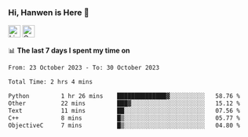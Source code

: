 ### Hi, Hanwen is Here 👋
<p>
	<a href="https://www.linkedin.com/in/liu-hanwen/"><img src="https://img.shields.io/badge/@hanwen-0A66C2?style=flat&logo=LinkedIn&logoColor=white" alt="Linkedin"  height="25px"/></a> 
	<a href="https://scholar.google.com/citations?user=HDF0su0AAAAJ"><img src="https://img.shields.io/badge/scholar-4385FE.svg?&style=plastic&logo=google-scholar&logoColor=white" alt="Google Scholar" height="25px"> </a>
</p>

📊 **The last 7 days I spent my time on** 
<!--START_SECTION:waka-->

```txt
From: 23 October 2023 - To: 30 October 2023

Total Time: 2 hrs 4 mins

Python         1 hr 26 mins    ██████████████▓░░░░░░░░░░   58.76 %
Other          22 mins         ███▓░░░░░░░░░░░░░░░░░░░░░   15.12 %
Text           11 mins         ██░░░░░░░░░░░░░░░░░░░░░░░   07.56 %
C++            8 mins          █▒░░░░░░░░░░░░░░░░░░░░░░░   05.77 %
ObjectiveC     7 mins          █▒░░░░░░░░░░░░░░░░░░░░░░░   04.80 %
```

<!--END_SECTION:waka-->


<!--
**david990917/david990917** is a ✨ _special_ ✨ repository because its `README.md` (this file) appears on your GitHub profile.

Here are some ideas to get you started:

- 🔭 I’m currently working on ...
- 🌱 I’m currently learning ...
- 👯 I’m looking to collaborate on ...
- 🤔 I’m looking for help with ...
- 💬 Ask me about ...
- 📫 How to reach me: ...
- 😄 Pronouns: ...
- ⚡ Fun fact: ...
-->
